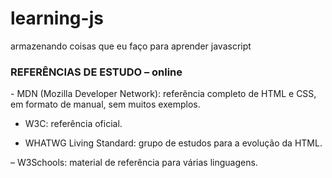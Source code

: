 # learning-js
armazenando coisas que eu faço para aprender javascript


<h3>REFERÊNCIAS DE ESTUDO – online</h3>
- MDN (Mozilla Developer Network): referência completo de HTML e CSS, em formato de manual, sem muitos exemplos.

- W3C: referência oficial.

- WHATWG Living Standard: grupo de estudos para a evolução da HTML.

– W3Schools: material de referência para várias linguagens.